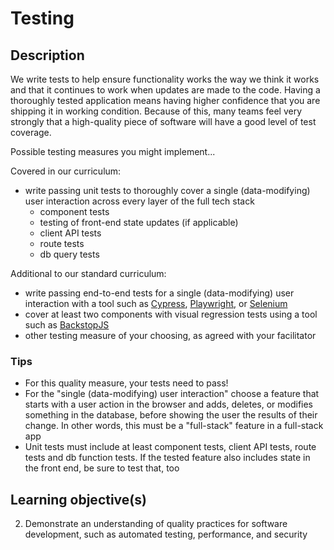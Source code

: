# Testing

## Description

We write tests to help ensure functionality works the way we think it works and that it continues to work when updates are made to the code. Having a thoroughly tested application means having higher confidence that you are shipping it in working condition. Because of this, many teams feel very strongly that a high-quality piece of software will have a good level of test coverage.

Possible testing measures you might implement...

Covered in our curriculum:
* write passing unit tests to thoroughly cover a single (data-modifying) user interaction across every layer of the full tech stack
  * component tests
  * testing of front-end state updates (if applicable)
  * client API tests
  * route tests
  * db query tests

Additional to our standard curriculum:
* write passing end-to-end tests for a single (data-modifying) user interaction with a tool such as [Cypress](https://www.cypress.io/), [Playwright](https://playwright.dev/), or [Selenium](https://www.selenium.dev/documentation/webdriver/)
* cover at least two components with visual regression tests using a tool such as [BackstopJS](https://github.com/garris/BackstopJS)
* other testing measure of your choosing, as agreed with your facilitator

### Tips

* For this quality measure, your tests need to pass!
* For the "single (data-modifying) user interaction" choose a feature that starts with a user action in the browser and adds, deletes, or modifies something in the database, before showing the user the results of their change. In other words, this must be a "full-stack" feature in a full-stack app
* Unit tests must include at least component tests, client API tests, route tests and db function tests. If the tested feature also includes state in the front end, be sure to test that, too

## Learning objective(s)

2. Demonstrate an understanding of quality practices for software development, such as automated testing, performance, and security

